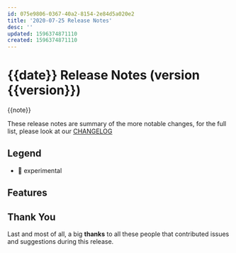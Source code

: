 ```yaml
---
id: 075e9806-0367-40a2-8154-2e84d5a020e2
title: '2020-07-25 Release Notes'
desc: ''
updated: 1596374871110
created: 1596374871110
---
```


# {{date}} Release Notes (version {{version}})

{{note}}

These release notes are summary of the more notable changes, for the full list, please look at our [CHANGELOG](https://github.com/dendronhq/dendron/blob/master/CHANGELOG.md)

## Legend

- 🚧 experimental

## Features

## Thank You

Last and most of all, a big **thanks** to all these people that contributed issues and suggestions during this release.
